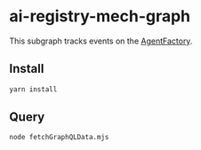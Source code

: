 # ai-registry-mech-graph

This subgraph tracks events on the [AgentFactory](https://github.com/valory-xyz/ai-registry-mech).


## Install

```bash
yarn install
```
## Query


```bash
node fetchGraphQLData.mjs
```